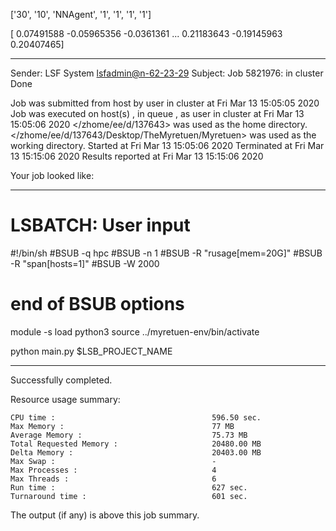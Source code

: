 

 ['30', '10', 'NNAgent', '1', '1', '1', '1'] 


[ 0.07491588 -0.05965356 -0.0361361  ...  0.21183643 -0.19145963
  0.20407465]

------------------------------------------------------------
Sender: LSF System <lsfadmin@n-62-23-29>
Subject: Job 5821976: <NNAgent2Test0> in cluster <dcc> Done

Job <NNAgent2Test0> was submitted from host <n-62-30-7> by user <s183905> in cluster <dcc> at Fri Mar 13 15:05:05 2020
Job was executed on host(s) <n-62-23-29>, in queue <hpc>, as user <s183905> in cluster <dcc> at Fri Mar 13 15:05:06 2020
</zhome/ee/d/137643> was used as the home directory.
</zhome/ee/d/137643/Desktop/TheMyretuen/Myretuen> was used as the working directory.
Started at Fri Mar 13 15:05:06 2020
Terminated at Fri Mar 13 15:15:06 2020
Results reported at Fri Mar 13 15:15:06 2020

Your job looked like:

------------------------------------------------------------
# LSBATCH: User input
#!/bin/sh
#BSUB -q hpc
#BSUB -n 1
#BSUB -R "rusage[mem=20G]"
#BSUB -R "span[hosts=1]"
#BSUB -W 2000
# end of BSUB options

module -s load python3
source ../myretuen-env/bin/activate

python main.py $LSB_PROJECT_NAME


------------------------------------------------------------

Successfully completed.

Resource usage summary:

    CPU time :                                   596.50 sec.
    Max Memory :                                 77 MB
    Average Memory :                             75.73 MB
    Total Requested Memory :                     20480.00 MB
    Delta Memory :                               20403.00 MB
    Max Swap :                                   -
    Max Processes :                              4
    Max Threads :                                6
    Run time :                                   627 sec.
    Turnaround time :                            601 sec.

The output (if any) is above this job summary.

